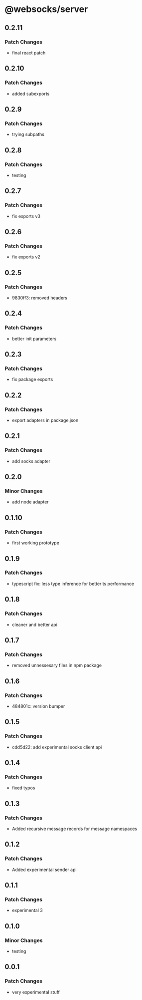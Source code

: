 # @websocks/server

## 0.2.11

### Patch Changes

- final react patch

## 0.2.10

### Patch Changes

- added subexports

## 0.2.9

### Patch Changes

- trying subpaths

## 0.2.8

### Patch Changes

- testing

## 0.2.7

### Patch Changes

- fix exports v3

## 0.2.6

### Patch Changes

- fix exports v2

## 0.2.5

### Patch Changes

- 9830ff3: removed headers

## 0.2.4

### Patch Changes

- better init parameters

## 0.2.3

### Patch Changes

- fix package exports

## 0.2.2

### Patch Changes

- export adapters in package.json

## 0.2.1

### Patch Changes

- add socks adapter

## 0.2.0

### Minor Changes

- add node adapter

## 0.1.10

### Patch Changes

- first working prototype

## 0.1.9

### Patch Changes

- typescript fix: less type inference for better ts performance

## 0.1.8

### Patch Changes

- cleaner and better api

## 0.1.7

### Patch Changes

- removed unnessesary files in npm package

## 0.1.6

### Patch Changes

- 484801c: version bumper

## 0.1.5

### Patch Changes

- cdd5d22: add experimental socks client api

## 0.1.4

### Patch Changes

- fixed typos

## 0.1.3

### Patch Changes

- Added recursive message records for message namespaces

## 0.1.2

### Patch Changes

- Added experimental sender api

## 0.1.1

### Patch Changes

- experimental 3

## 0.1.0

### Minor Changes

- testing

## 0.0.1

### Patch Changes

- very experimental stuff
